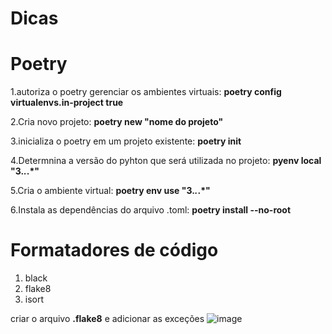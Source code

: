 # Dicas

# Poetry 

1.autoriza o poetry gerenciar os ambientes virtuais: **poetry config virtualenvs.in-project true**

2.Cria novo projeto: **poetry new "nome do projeto"**

3.inicializa o poetry em um projeto existente: **poetry init**

4.Determnina a versão do pyhton que será utilizada no projeto: **pyenv local "3.*.*.*"**

5.Cria o ambiente virtual: **poetry env use "3.*.*.*"**

6.Instala as dependências do arquivo .toml: **poetry install --no-root**

# Formatadores de código
1. black
2. flake8
3. isort

criar o arquivo **.flake8** e adicionar as exceções 
  ![image](https://github.com/user-attachments/assets/bb2e8388-4f70-4445-905d-3352aca9665d)


